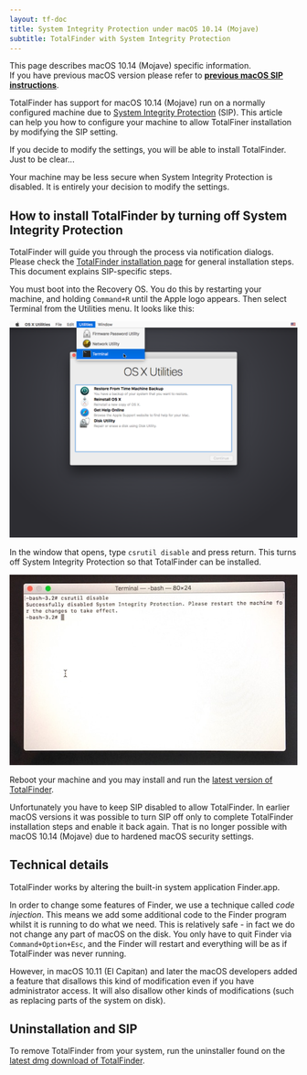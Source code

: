 ```yaml
---
layout: tf-doc
title: System Integrity Protection under macOS 10.14 (Mojave)
subtitle: TotalFinder with System Integrity Protection
---
```


<p class="info-box compatibility">
This page describes macOS 10.14 (Mojave) specific information.<br>
If you have previous macOS version please refer to <b><a href="/sip-sierra">previous macOS SIP instructions</a></b>.
</p>

TotalFinder has support for macOS 10.14 (Mojave) run on a normally configured machine due to [System Integrity Protection](https://en.wikipedia.org/wiki/System_Integrity_Protection) (SIP). This article can help you how to configure your machine to allow TotalFiner installation by modifying the SIP setting.

If you decide to modify the settings, you will be able to install TotalFinder. Just to be clear...

<p class="info-box exclamation">
Your machine may be less secure when System Integrity Protection is disabled. It is entirely your decision to modify the settings.
</p>

## How to install TotalFinder by turning off System Integrity Protection

TotalFinder will guide you through the process via notification dialogs.
Please check the [TotalFinder installation page](/installation) for general installation steps.
This document explains SIP-specific steps.

You must boot into the Recovery OS. You do this by restarting your machine, and holding `Command+R` until the Apple logo
appears. Then select Terminal from the Utilities menu. It looks like this:

<img src="/shared/img/recovery-utilities-terminal.png" class="doc-image">

In the window that opens, type <code>csrutil disable</code> and press return. This turns off System Integrity Protection so
that TotalFinder can be installed.

<img src="/images/csrutil-disable.jpg" class="doc-image">

Reboot your machine and you may install and run the [latest version of TotalFinder](/changes-beta).

Unfortunately you have to keep SIP disabled to allow TotalFinder. In earlier macOS versions it was possible to turn SIP off only to
complete TotalFinder installation steps and enable it back again. That is no longer possible with macOS 10.14 (Mojave) due to hardened
macOS security settings.

## Technical details

TotalFinder works by altering the built-in system application Finder.app.

In order to change some features of Finder, we use a technique called _code injection_. This means we add some additional code
to the Finder program whilst it is running to do what we need. This is relatively safe - in fact we do not change any part of
macOS on the disk. You only have to quit Finder via `Command+Option+Esc`, and the Finder will restart and everything will be
as if TotalFinder was never running.

However, in macOS 10.11 (El Capitan) and later the macOS developers added a feature that disallows this kind of modification even if you
have administrator access. It will also disallow other kinds of modifications (such as replacing parts of the system on disk).

## Uninstallation and SIP

To remove TotalFinder from your system, run the uninstaller found on the [latest dmg download of TotalFinder](/changes-beta).